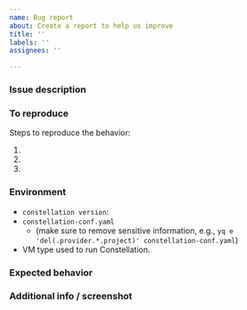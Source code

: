 ```yaml
---
name: Bug report
about: Create a report to help us improve
title: ''
labels: ''
assignees: ''

---
```


### Issue description
<!-- A clear and concise description of what the issue is -->


### To reproduce
Steps to reproduce the behavior:

1.
2.
3.


### Environment

- `constellation version`:
- `constellation-conf.yaml`
  - (make sure to remove sensitive information, e.g., `yq e 'del(.provider.*.project)' constellation-conf.yaml`)
- VM type used to run Constellation.

### Expected behavior
<!-- A clear and concise description of what you expected to happen -->

### Additional info / screenshot
<!-- Any additional information or context -->
